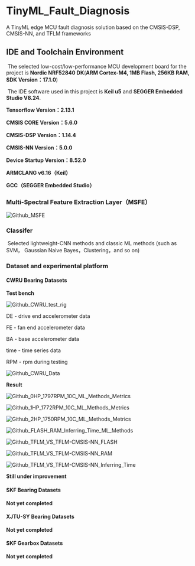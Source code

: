 # TinyML_Fault_Diagnosis
A TinyML edge MCU fault diagnosis solution based on the CMSIS-DSP, CMSIS-NN, and TFLM frameworks



## IDE and Toolchain Environment

​		The selected low-cost/low-performance MCU development board for the project is **Nordic NRF52840 DK**(**ARM Cortex-M4, 1MB Flash, 256KB RAM, SDK Version：17.1.0**)

​		The IDE software used in this project is **Keil u5** and **SEGGER Embedded Studio V8.24**.



**Tensorflow Version：2.13.1**

**CMSIS CORE Version：5.6.0**

**CMSIS-DSP Version：1.14.4**

**CMSIS-NN Version：5.0.0**

**Device Startup Version：8.52.0**

**ARMCLANG v6.16（Keil）**

**GCC（SEGGER Embedded Studio）**



### Multi-Spectral Feature Extraction Layer（MSFE）

![Github_MSFE](https://github.com/bluepikaqiu/TinyML_Fault_Diagnosis/tree/main/Screenshots/Github_MSFE.png)



### Classifer

​		Selected lightweight-CNN methods and classic ML methods (such as SVM， Gaussian Naive Bayes，Clustering，and so on)



### Dataset and experimental platform

#### CWRU Bearing Datasets

**Test bench**

![Github_CWRU_test_rig](https://github.com/bluepikaqiu/TinyML_Fault_Diagnosis/tree/main/Screenshots/Github_CWRU_test_rig.png)

DE - drive end accelerometer data

FE - fan end accelerometer data

BA - base accelerometer data

time - time series data

RPM - rpm during testing

![Github_CWRU_Data](https://github.com/bluepikaqiu/TinyML_Fault_Diagnosis/tree/main/Screenshots/Github_CWRU_Data.png)



**Result**

![Github_0HP_1797RPM_10C_ML_Methods_Metrics](https://github.com/bluepikaqiu/TinyML_Fault_Diagnosis/tree/main/Screenshots/Github_0HP_1797RPM_10C_ML_Methods_Metrics.png)

![Github_1HP_1772RPM_10C_ML_Methods_Metrics](https://github.com/bluepikaqiu/TinyML_Fault_Diagnosis/tree/main/Screenshots/Github_1HP_1772RPM_10C_ML_Methods_Metrics.png)

![Github_2HP_1750RPM_10C_ML_Methods_Metrics](https://github.com/bluepikaqiu/TinyML_Fault_Diagnosis/tree/main/Screenshots/Github_2HP_1750RPM_10C_ML_Methods_Metrics.png)

![Github_FLASH_RAM_Inferring_Time_ML_Methods](https://github.com/bluepikaqiu/TinyML_Fault_Diagnosis/tree/main/Screenshots/Github_FLASH_RAM_Inferring_Time_ML_Methods.png)

![Github_TFLM_VS_TFLM-CMSIS-NN_FLASH](https://github.com/bluepikaqiu/TinyML_Fault_Diagnosis/tree/main/Screenshots/Github_TFLM_VS_TFLM-CMSIS-NN_FLASH.png)

![Github_TFLM_VS_TFLM-CMSIS-NN_RAM](https://github.com/bluepikaqiu/TinyML_Fault_Diagnosis/tree/main/Screenshots/Github_TFLM_VS_TFLM-CMSIS-NN_RAM.png)

![Github_TFLM_VS_TFLM-CMSIS-NN_Inferring_Time](https://github.com/bluepikaqiu/TinyML_Fault_Diagnosis/tree/main/Screenshots/Github_TFLM_VS_TFLM-CMSIS-NN_Inferring_Time.png)

**Still under improvement**

#### SKF Bearing Datasets

**Not yet completed**

#### XJTU-SY Bearing Datasets

**Not yet completed**

####  SKF Gearbox Datasets

**Not yet completed**



